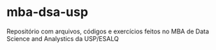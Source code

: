# mba-dsa-usp
Repositório com arquivos, códigos e exercícios feitos no MBA de Data Science and Analystics da USP/ESALQ
